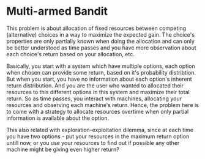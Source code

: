 # Multi-armed Bandit

This problem is about allocation of fixed resources between competing (alternative) choices in a way to maximize the expected gain. The choice's properties are only partially known when doing the allocation and can only be better understood as time passes and you have more observation about each choice's return based on your allocation, etc.

Basically, you start with a system which have multiple options, each option when chosen can provide some return, based on it's probability distribtion. But when you start, you have no information about each option's inherent return distribution. And you are the user who wanted to allocated their resources to this different options in this system and maximize their total return. So as time passes, you interact with machines, allocating your resources and observing each machine's return. Hence, the problem here is to come with a strategy to allocate resources overtime when only partial information is available about the option.&#x20;

This also related with exploration-exploitation dilemma, since at each time you have two options - put your resources in the maximum return option untill now, or you use your resources to find out if possible any other machine might be giving even higher return?&#x20;

